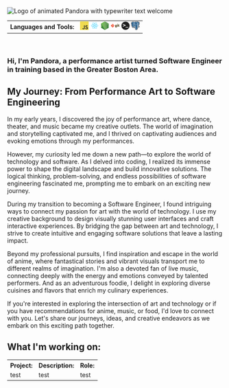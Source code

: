 
<img src="https://i.pinimg.com/originals/27/67/1b/27671b35ce23aaaf355727ebdf77b8ce.gif" alt="Logo of animated Pandora with typewriter text welcome" align="center" >
<br/>


<table align="center">
  
  <tr>
    <th>
      <strong>Languages and Tools:</strong>
    </th>
    <td>
      <code><img height="20" src="https://raw.githubusercontent.com/github/explore/80688e429a7d4ef2fca1e82350fe8e3517d3494d/topics/javascript/javascript.png"></code>
      <code><img height="20" src="https://raw.githubusercontent.com/github/explore/80688e429a7d4ef2fca1e82350fe8e3517d3494d/topics/react/react.png"></code>
      <code><img height="20" src="https://raw.githubusercontent.com/github/explore/80688e429a7d4ef2fca1e82350fe8e3517d3494d/topics/nodejs/nodejs.png"></code>
      <code><img height="20" src="https://raw.githubusercontent.com/github/explore/80688e429a7d4ef2fca1e82350fe8e3517d3494d/topics/git/git.png"></code>
      <code><img height="20" src="https://raw.githubusercontent.com/github/explore/80688e429a7d4ef2fca1e82350fe8e3517d3494d/topics/terminal/terminal.png"></code>
      <code><img height="20" src="https://raw.githubusercontent.com/github/explore/80688e429a7d4ef2fca1e82350fe8e3517d3494d/topics/postgresql/postgresql.png"></code>
    </td>
    </tr>
</table>


</br>
<p text-align="center">
  
### Hi, I'm Pandora, a performance artist turned Software Engineer in training based in the Greater Boston Area.
</p>


## My Journey: From Performance Art to Software Engineering


In my early years, I discovered the joy of performance art, where dance, theater, and music became my creative outlets. The world of imagination and storytelling captivated me, and I thrived on captivating audiences and evoking emotions through my performances.

However, my curiosity led me down a new path—to explore the world of technology and software. As I delved into coding, I realized its immense power to shape the digital landscape and build innovative solutions. The logical thinking, problem-solving, and endless possibilities of software engineering fascinated me, prompting me to embark on an exciting new journey.

During my transition to becoming a Software Engineer, I found intriguing ways to connect my passion for art with the world of technology. I use my creative background to design visually stunning user interfaces and craft interactive experiences. By bridging the gap between art and technology, I strive to create intuitive and engaging software solutions that leave a lasting impact.

Beyond my professional pursuits, I find inspiration and escape in the world of anime, where fantastical stories and vibrant visuals transport me to different realms of imagination. I'm also a devoted fan of live music, connecting deeply with the energy and emotions conveyed by talented performers. And as an adventurous foodie, I delight in exploring diverse cuisines and flavors that enrich my culinary experiences.

If you're interested in exploring the intersection of art and technology or if you have recommendations for anime, music, or food, I'd love to connect with you. Let's share our journeys, ideas, and creative endeavors as we embark on this exciting path together.

## What I'm working on:
<table>
  <tr>
    <th>Project:</th>
    <th>Description:</th>
    <th>Role:</th>
  </tr>
  <tr>
    <td>test</td>
    <td>test</td>
     <td>test</td>
  </tr>
  <table>


<!-- 

**pan2dora/pan2dora** is a ✨ _special_ ✨ repository because its `README.md` (this file) appears on your GitHub profile.

Here are some ideas to get you started:

- 🔭 I’m currently working on ...
- 🌱 I’m currently learning ...
- 👯 I’m looking to collaborate on ...
- 🤔 I’m looking for help with ...
- 💬 Ask me about ...
- 📫 How to reach me: ...
- 😄 Pronouns: ...
- ⚡ Fun fact: ...
-->
